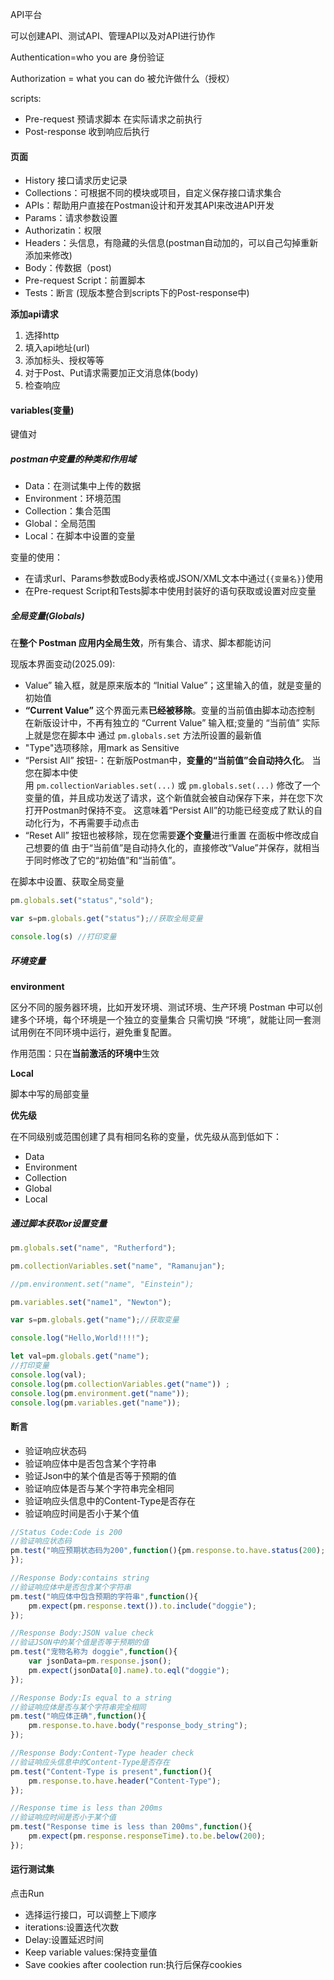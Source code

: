API平台

可以创建API、测试API、管理API以及对API进行协作

Authentication=who you are 身份验证

Authorization = what you can do 被允许做什么（授权）

scripts:
- Pre-request 预请求脚本     在实际请求之前执行
- Post-response 收到响应后执行

#### 页面

- History  接口请求历史记录
- Collections：可根据不同的模块或项目，自定义保存接口请求集合
- APIs：帮助用户直接在Postman设计和开发其API来改进API开发
- Params：请求参数设置
- Authorizatin：权限
- Headers：头信息，有隐藏的头信息(postman自动加的，可以自己勾掉重新添加来修改)
- Body：传数据（post)
- Pre-request Script：前置脚本
- Tests：断言 (现版本整合到scripts下的Post-response中)


**添加api请求**
1. 选择http
2. 填入api地址(url)
3. 添加标头、授权等等
4. 对于Post、Put请求需要加正文消息体(body)
5. 检查响应

#### variables(变量)

键值对
##### postman中变量的种类和作用域

- Data：在测试集中上传的数据
- Environment：环境范围
- Collection：集合范围
- Global：全局范围
- Local：在脚本中设置的变量

变量的使用：
- 在请求url、Params参数或Body表格或JSON/XML文本中通过`{{变量名}}`使用
- 在Pre-request Script和Tests脚本中使用封装好的语句获取或设置对应变量

##### 全局变量(Globals)

在**整个 Postman 应用内全局生效**，所有集合、请求、脚本都能访问

现版本界面变动(2025.09):
- Value” 输入框，就是原来版本的 “Initial Value”；这里输入的值，就是变量的初始值
- **“Current Value”** 这个界面元素**已经被移除**。变量的当前值由脚本动态控制
	 在新版设计中，不再有独立的 “Current Value” 输入框;变量的 “当前值” 实际上就是您在脚本中 通过 `pm.globals.set` 方法所设置的最新值
- "Type"选项移除，用mark as Sensitive
- “Persist All” 按钮-：在新版Postman中，**变量的“当前值”会自动持久化**。
	当您在脚本中使用 `pm.collectionVariables.set(...)` 或 `pm.globals.set(...)` 修改了一个变量的值，并且成功发送了请求，这个新值就会被自动保存下来，并在您下次打开Postman时保持不变。
    这意味着“Persist All”的功能已经变成了默认的自动化行为，不再需要手动点击
- “Reset All” 按钮也被移除，现在您需要**逐个变量**进行重置
	在面板中修改成自己想要的值
	由于“当前值”是自动持久化的，直接修改“Value”并保存，就相当于同时修改了它的“初始值”和“当前值”。


在脚本中设置、获取全局变量
```javascript
pm.globals.set("status","sold");

var s=pm.globals.get("status");//获取全局变量

console.log(s) //打印变量

```

##### 环境变量

**environment**

区分不同的服务器环境，比如开发环境、测试环境、生产环境
Postman 中可以创建多个环境，每个环境是一个独立的变量集合
只需切换 “环境”，就能让同一套测试用例在不同环境中运行，避免重复配置。

作用范围：只在**当前激活的环境中**生效

**Local**

脚本中写的局部变量

**优先级**

在不同级别或范围创建了具有相同名称的变量，优先级从高到低如下：
- Data
- Environment
- Collection
- Global
- Local

##### 通过脚本获取or设置变量

```javascript
pm.globals.set("name", "Rutherford");

pm.collectionVariables.set("name", "Ramanujan");

//pm.environment.set("name", "Einstein");

pm.variables.set("name1", "Newton");

var s=pm.globals.get("name");//获取变量

console.log("Hello,World!!!!");

let val=pm.globals.get("name");
//打印变量
console.log(val);
console.log(pm.collectionVariables.get("name")) ;
console.log(pm.environment.get("name"));
console.log(pm.variables.get("name"));
```

#### 断言

- 验证响应状态码
- 验证响应体中是否包含某个字符串
- 验证Json中的某个值是否等于预期的值
- 验证响应体是否与某个字符串完全相同
- 验证响应头信息中的Content-Type是否存在
- 验证响应时间是否小于某个值

```javascript
//Status Code:Code is 200
//验证响应状态码
pm.test("响应预期状态码为200",function(){pm.response.to.have.status(200);
});

//Response Body:contains string
//验证响应体中是否包含某个字符串
pm.test("响应体中包含预期的字符串",function(){
	pm.expect(pm.response.text()).to.include("doggie");
});

//Response Body:JSON value check
//验证JSON中的某个值是否等于预期的值
pm.test("宠物名称为 doggie",function(){
	var jsonData=pm.response.json();
	pm.expect(jsonData[0].name).to.eql("doggie");
});

//Response Body:Is equal to a string
//验证响应体是否与某个字符串完全相同
pm.test("响应体正确",function(){
	pm.response.to.have.body("response_body_string");
});

//Response Body:Content-Type header check
//验证响应头信息中的Content-Type是否存在
pm.test("Content-Type is present",function(){
	pm.response.to.have.header("Content-Type");
});

//Response time is less than 200ms
//验证响应时间是否小于某个值
pm.test("Response time is less than 200ms",function(){
	pm.expect(pm.response.responseTime).to.be.below(200);
});

```

#### 运行测试集

点击Run

- 选择运行接口，可以调整上下顺序
- iterations:设置迭代次数
- Delay:设置延迟时间
- Keep variable values:保持变量值
- Save cookies after coolection run:执行后保存cookies
